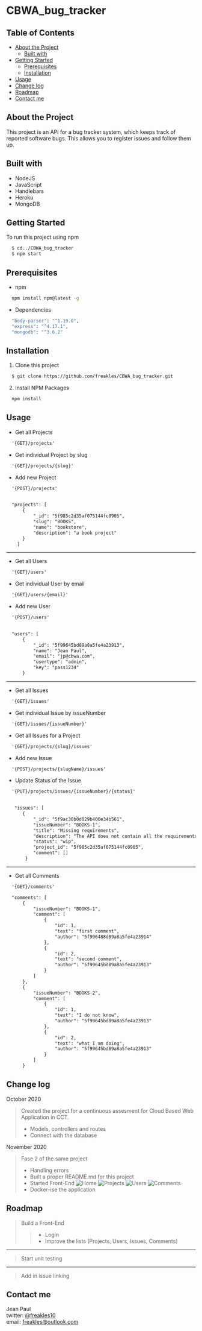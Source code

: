 # CBWA_bug_tracker

## Table of Contents 
  * [About the Project](#about-the-project) 
    * [Built with](#built-with)
  * [Getting Started](#getting-started)
    * [Prerequisites](#prerequisites)
    * [Installation](#installation)
  * [Usage](#usage)
  * [Change log](#change-log)
  * [Roadmap](#roadmap)
  * [Contact me](#contact-me)
  
  ## About the Project
  
  This project is an API for a bug tracker system, which keeps track of reported software bugs. This allows you to register issues and follow them up.
    
  ## Built with
  * NodeJS
  * JavaScript
  * Handlebars
  * Heroku
  * MongoDB
  
  ## Getting Started
  To run this project using npm
  ```bash
    $ cd../CBWA_bug_tracker
    $ npm start
  ```
  
  ## Prerequisites
  * npm
  ```bash
    npm install npm@latest -g
  ```
  * Dependencies
  ```bash
    "body-parser": "^1.19.0",
    "express": "^4.17.1",
    "mongodb": "^3.6.2"
  ```
    
    
  ## Installation
  1. Clone this project
  ```bash
    $ git clone https://github.com/freakles/CBWA_bug_tracker.git
  ```
  2. Install NPM Packages
  ```bash
    npm install
  ```

  ## Usage
  * Get all Projects 
  ```html
    '{GET}/projects'
  ```
  * Get individual Project by slug
  ```html
    '{GET}/projects/{slug}'
  ```
  * Add new Project
  ```html
    '{POST}/projects'
  ```
  ```html
    
    "projects": [
        {
            "_id": "5f985c2d35af075144fc0905",
            "slug": "BOOKS",
            "name": "bookstore",
            "description": "a book project"
        }
      ]
  ```
  ------------------------------------------------
  * Get all Users 
  ```html
    '{GET}/users'
  ```
  * Get individual User by email
  ```html
    '{GET}/users/{email}'
  ```
  * Add new User
  ```html
    '{POST}/users'
  ```
  ```html
    
    "users": [
        {
            "_id": "5f99645bd89a8a5fe4a23913",
            "name": "Jean Paul",
            "email": "jp@cbwa.com",
            "usertype": "admin",
            "key": "pass1234"
        }
  ```
  -------------------------------------------------
  * Get all Issues 
  ```html
    '{GET}/issues'
  ```
  * Get individual Issue by issueNumber
  ```html
    '{GET}/issues/{issueNumber}'
  ```
  * Get all Issues for a Project 
  ```html
    '{GET}/projects/{slug}/issues'
  ```
  * Add new Issue
  ```html
    '{POST}/projects/{slugName}/issues'
  ```
  * Update Status of the Issue
  ```html
    '{PUT}/projects/issues/{issueNumber}/{status}'
  ```
  ```html
    
     "issues": [
        {
            "_id": "5f9ac30b0d029b400e34b561",
            "issueNumber": "BOOKS-1",
            "title": "Missing requirements",
            "description": "The API does not contain all the requirements",
            "status": "wip",
            "project_id": "5f985c2d35af075144fc0905",
            "comment": []
         }
  ```
  -----------------------------------------------
  * Get all Comments 
  ```html
    '{GET}/comments'
  ```
  ```html
    "comments": [
        {
            "issueNumber": "BOOKS-1",
            "comment": [
                {
                    "id": 1,
                    "text": "first comment",
                    "author": "5f996488d89a8a5fe4a23914"
                },
                {
                    "id": 2,
                    "text": "second comment",
                    "author": "5f99645bd89a8a5fe4a23913"
                }
            ]
        },
        {
            "issueNumber": "BOOKS-2",
            "comment": [
                {
                    "id": 1,
                    "text": "I do not know",
                    "author": "5f99645bd89a8a5fe4a23913"
                },
                {
                    "id": 2,
                    "text": "what I am doing",
                    "author": "5f99645bd89a8a5fe4a23913"
                }
            ]
        }
  ```
  
  
  
  ## Change log
  
  October 2020
   > Created the project for a continuous assesment for Cloud Based Web Application in CCT.
   > * Models, controllers and routes
   > * Connect with the database
    
  November 2020
   > Fase 2 of the same project
   > * Handling errors
   > * Built a proper README.md for this project
   > * Started Front-End
   ![Home](./img/index.png)
   ![Projects](./img/projects.png)
   ![Users](./img/users.png)
   ![Comments](./img/comments.png)
   > * Docker-ise the application
    
  
  ## Roadmap
  
  > Build a Front-End
  >>* Login
  >>* Improve the lists (Projects, Users, Issues, Comments)
  -------------------------------------
  > Start unit testing
  ____________________________________
  > Add in issue linking
  
  ## Contact me
  
  Jean Paul </br>
  twitter: [@freakles10](https://twitter.com/freakles10) </br>
  email: freakles@outlook.com
  
